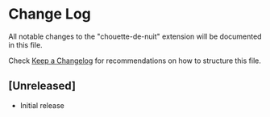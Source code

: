 # Change Log

All notable changes to the "chouette-de-nuit" extension will be documented in this file.

Check [Keep a Changelog](http://keepachangelog.com/) for recommendations on how to structure this file.

## [Unreleased]

- Initial release
